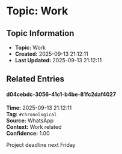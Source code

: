 # Topic: Work

## Topic Information
- **Topic:** Work
- **Created:** 2025-09-13 21:12:11
- **Last Updated:** 2025-09-13 21:12:11

## Related Entries

#### d04cebdc-3056-41c1-b4be-81fc2daf4027
**Time:** 2025-09-13 21:12:11  
**Tag:** `#chronological`  
**Source:** WhatsApp  
**Context:** Work related  
**Confidence:** 1.00  

Project deadline next Friday


